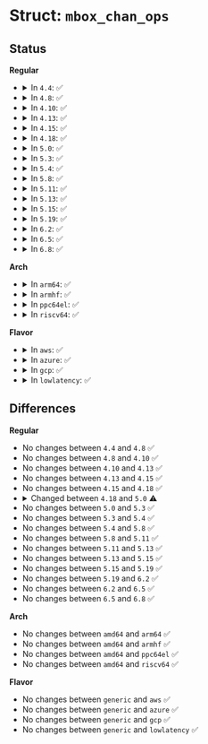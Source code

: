 # Struct: <code>mbox_chan_ops</code>

## Status
<b>Regular</b>
<ul>
<li>
<details>
<summary>In <code>4.4</code>: ✅</summary>

```c
struct mbox_chan_ops {
    int (*send_data)(struct mbox_chan *, void *);
    int (*startup)(struct mbox_chan *);
    void (*shutdown)(struct mbox_chan *);
    bool (*last_tx_done)(struct mbox_chan *);
    bool (*peek_data)(struct mbox_chan *);
};
```
</details>
</li>
<li>
<details>
<summary>In <code>4.8</code>: ✅</summary>

```c
struct mbox_chan_ops {
    int (*send_data)(struct mbox_chan *, void *);
    int (*startup)(struct mbox_chan *);
    void (*shutdown)(struct mbox_chan *);
    bool (*last_tx_done)(struct mbox_chan *);
    bool (*peek_data)(struct mbox_chan *);
};
```
</details>
</li>
<li>
<details>
<summary>In <code>4.10</code>: ✅</summary>

```c
struct mbox_chan_ops {
    int (*send_data)(struct mbox_chan *, void *);
    int (*startup)(struct mbox_chan *);
    void (*shutdown)(struct mbox_chan *);
    bool (*last_tx_done)(struct mbox_chan *);
    bool (*peek_data)(struct mbox_chan *);
};
```
</details>
</li>
<li>
<details>
<summary>In <code>4.13</code>: ✅</summary>

```c
struct mbox_chan_ops {
    int (*send_data)(struct mbox_chan *, void *);
    int (*startup)(struct mbox_chan *);
    void (*shutdown)(struct mbox_chan *);
    bool (*last_tx_done)(struct mbox_chan *);
    bool (*peek_data)(struct mbox_chan *);
};
```
</details>
</li>
<li>
<details>
<summary>In <code>4.15</code>: ✅</summary>

```c
struct mbox_chan_ops {
    int (*send_data)(struct mbox_chan *, void *);
    int (*startup)(struct mbox_chan *);
    void (*shutdown)(struct mbox_chan *);
    bool (*last_tx_done)(struct mbox_chan *);
    bool (*peek_data)(struct mbox_chan *);
};
```
</details>
</li>
<li>
<details>
<summary>In <code>4.18</code>: ✅</summary>

```c
struct mbox_chan_ops {
    int (*send_data)(struct mbox_chan *, void *);
    int (*startup)(struct mbox_chan *);
    void (*shutdown)(struct mbox_chan *);
    bool (*last_tx_done)(struct mbox_chan *);
    bool (*peek_data)(struct mbox_chan *);
};
```
</details>
</li>
<li>
<details>
<summary>In <code>5.0</code>: ✅</summary>

```c
struct mbox_chan_ops {
    int (*send_data)(struct mbox_chan *, void *);
    int (*flush)(struct mbox_chan *, long unsigned int);
    int (*startup)(struct mbox_chan *);
    void (*shutdown)(struct mbox_chan *);
    bool (*last_tx_done)(struct mbox_chan *);
    bool (*peek_data)(struct mbox_chan *);
};
```
</details>
</li>
<li>
<details>
<summary>In <code>5.3</code>: ✅</summary>

```c
struct mbox_chan_ops {
    int (*send_data)(struct mbox_chan *, void *);
    int (*flush)(struct mbox_chan *, long unsigned int);
    int (*startup)(struct mbox_chan *);
    void (*shutdown)(struct mbox_chan *);
    bool (*last_tx_done)(struct mbox_chan *);
    bool (*peek_data)(struct mbox_chan *);
};
```
</details>
</li>
<li>
<details>
<summary>In <code>5.4</code>: ✅</summary>

```c
struct mbox_chan_ops {
    int (*send_data)(struct mbox_chan *, void *);
    int (*flush)(struct mbox_chan *, long unsigned int);
    int (*startup)(struct mbox_chan *);
    void (*shutdown)(struct mbox_chan *);
    bool (*last_tx_done)(struct mbox_chan *);
    bool (*peek_data)(struct mbox_chan *);
};
```
</details>
</li>
<li>
<details>
<summary>In <code>5.8</code>: ✅</summary>

```c
struct mbox_chan_ops {
    int (*send_data)(struct mbox_chan *, void *);
    int (*flush)(struct mbox_chan *, long unsigned int);
    int (*startup)(struct mbox_chan *);
    void (*shutdown)(struct mbox_chan *);
    bool (*last_tx_done)(struct mbox_chan *);
    bool (*peek_data)(struct mbox_chan *);
};
```
</details>
</li>
<li>
<details>
<summary>In <code>5.11</code>: ✅</summary>

```c
struct mbox_chan_ops {
    int (*send_data)(struct mbox_chan *, void *);
    int (*flush)(struct mbox_chan *, long unsigned int);
    int (*startup)(struct mbox_chan *);
    void (*shutdown)(struct mbox_chan *);
    bool (*last_tx_done)(struct mbox_chan *);
    bool (*peek_data)(struct mbox_chan *);
};
```
</details>
</li>
<li>
<details>
<summary>In <code>5.13</code>: ✅</summary>

```c
struct mbox_chan_ops {
    int (*send_data)(struct mbox_chan *, void *);
    int (*flush)(struct mbox_chan *, long unsigned int);
    int (*startup)(struct mbox_chan *);
    void (*shutdown)(struct mbox_chan *);
    bool (*last_tx_done)(struct mbox_chan *);
    bool (*peek_data)(struct mbox_chan *);
};
```
</details>
</li>
<li>
<details>
<summary>In <code>5.15</code>: ✅</summary>

```c
struct mbox_chan_ops {
    int (*send_data)(struct mbox_chan *, void *);
    int (*flush)(struct mbox_chan *, long unsigned int);
    int (*startup)(struct mbox_chan *);
    void (*shutdown)(struct mbox_chan *);
    bool (*last_tx_done)(struct mbox_chan *);
    bool (*peek_data)(struct mbox_chan *);
};
```
</details>
</li>
<li>
<details>
<summary>In <code>5.19</code>: ✅</summary>

```c
struct mbox_chan_ops {
    int (*send_data)(struct mbox_chan *, void *);
    int (*flush)(struct mbox_chan *, long unsigned int);
    int (*startup)(struct mbox_chan *);
    void (*shutdown)(struct mbox_chan *);
    bool (*last_tx_done)(struct mbox_chan *);
    bool (*peek_data)(struct mbox_chan *);
};
```
</details>
</li>
<li>
<details>
<summary>In <code>6.2</code>: ✅</summary>

```c
struct mbox_chan_ops {
    int (*send_data)(struct mbox_chan *, void *);
    int (*flush)(struct mbox_chan *, long unsigned int);
    int (*startup)(struct mbox_chan *);
    void (*shutdown)(struct mbox_chan *);
    bool (*last_tx_done)(struct mbox_chan *);
    bool (*peek_data)(struct mbox_chan *);
};
```
</details>
</li>
<li>
<details>
<summary>In <code>6.5</code>: ✅</summary>

```c
struct mbox_chan_ops {
    int (*send_data)(struct mbox_chan *, void *);
    int (*flush)(struct mbox_chan *, long unsigned int);
    int (*startup)(struct mbox_chan *);
    void (*shutdown)(struct mbox_chan *);
    bool (*last_tx_done)(struct mbox_chan *);
    bool (*peek_data)(struct mbox_chan *);
};
```
</details>
</li>
<li>
<details>
<summary>In <code>6.8</code>: ✅</summary>

```c
struct mbox_chan_ops {
    int (*send_data)(struct mbox_chan *, void *);
    int (*flush)(struct mbox_chan *, long unsigned int);
    int (*startup)(struct mbox_chan *);
    void (*shutdown)(struct mbox_chan *);
    bool (*last_tx_done)(struct mbox_chan *);
    bool (*peek_data)(struct mbox_chan *);
};
```
</details>
</li>
</ul>
<b>Arch</b>
<ul>
<li>
<details>
<summary>In <code>arm64</code>: ✅</summary>

```c
struct mbox_chan_ops {
    int (*send_data)(struct mbox_chan *, void *);
    int (*flush)(struct mbox_chan *, long unsigned int);
    int (*startup)(struct mbox_chan *);
    void (*shutdown)(struct mbox_chan *);
    bool (*last_tx_done)(struct mbox_chan *);
    bool (*peek_data)(struct mbox_chan *);
};
```
</details>
</li>
<li>
<details>
<summary>In <code>armhf</code>: ✅</summary>

```c
struct mbox_chan_ops {
    int (*send_data)(struct mbox_chan *, void *);
    int (*flush)(struct mbox_chan *, long unsigned int);
    int (*startup)(struct mbox_chan *);
    void (*shutdown)(struct mbox_chan *);
    bool (*last_tx_done)(struct mbox_chan *);
    bool (*peek_data)(struct mbox_chan *);
};
```
</details>
</li>
<li>
<details>
<summary>In <code>ppc64el</code>: ✅</summary>

```c
struct mbox_chan_ops {
    int (*send_data)(struct mbox_chan *, void *);
    int (*flush)(struct mbox_chan *, long unsigned int);
    int (*startup)(struct mbox_chan *);
    void (*shutdown)(struct mbox_chan *);
    bool (*last_tx_done)(struct mbox_chan *);
    bool (*peek_data)(struct mbox_chan *);
};
```
</details>
</li>
<li>
<details>
<summary>In <code>riscv64</code>: ✅</summary>

```c
struct mbox_chan_ops {
    int (*send_data)(struct mbox_chan *, void *);
    int (*flush)(struct mbox_chan *, long unsigned int);
    int (*startup)(struct mbox_chan *);
    void (*shutdown)(struct mbox_chan *);
    bool (*last_tx_done)(struct mbox_chan *);
    bool (*peek_data)(struct mbox_chan *);
};
```
</details>
</li>
</ul>
<b>Flavor</b>
<ul>
<li>
<details>
<summary>In <code>aws</code>: ✅</summary>

```c
struct mbox_chan_ops {
    int (*send_data)(struct mbox_chan *, void *);
    int (*flush)(struct mbox_chan *, long unsigned int);
    int (*startup)(struct mbox_chan *);
    void (*shutdown)(struct mbox_chan *);
    bool (*last_tx_done)(struct mbox_chan *);
    bool (*peek_data)(struct mbox_chan *);
};
```
</details>
</li>
<li>
<details>
<summary>In <code>azure</code>: ✅</summary>

```c
struct mbox_chan_ops {
    int (*send_data)(struct mbox_chan *, void *);
    int (*flush)(struct mbox_chan *, long unsigned int);
    int (*startup)(struct mbox_chan *);
    void (*shutdown)(struct mbox_chan *);
    bool (*last_tx_done)(struct mbox_chan *);
    bool (*peek_data)(struct mbox_chan *);
};
```
</details>
</li>
<li>
<details>
<summary>In <code>gcp</code>: ✅</summary>

```c
struct mbox_chan_ops {
    int (*send_data)(struct mbox_chan *, void *);
    int (*flush)(struct mbox_chan *, long unsigned int);
    int (*startup)(struct mbox_chan *);
    void (*shutdown)(struct mbox_chan *);
    bool (*last_tx_done)(struct mbox_chan *);
    bool (*peek_data)(struct mbox_chan *);
};
```
</details>
</li>
<li>
<details>
<summary>In <code>lowlatency</code>: ✅</summary>

```c
struct mbox_chan_ops {
    int (*send_data)(struct mbox_chan *, void *);
    int (*flush)(struct mbox_chan *, long unsigned int);
    int (*startup)(struct mbox_chan *);
    void (*shutdown)(struct mbox_chan *);
    bool (*last_tx_done)(struct mbox_chan *);
    bool (*peek_data)(struct mbox_chan *);
};
```
</details>
</li>
</ul>

## Differences
<b>Regular</b>
<ul>
<li>
No changes between <code>4.4</code> and <code>4.8</code> ✅
</li>
<li>
No changes between <code>4.8</code> and <code>4.10</code> ✅
</li>
<li>
No changes between <code>4.10</code> and <code>4.13</code> ✅
</li>
<li>
No changes between <code>4.13</code> and <code>4.15</code> ✅
</li>
<li>
No changes between <code>4.15</code> and <code>4.18</code> ✅
</li>
<li>
<details>
<summary>Changed between <code>4.18</code> and <code>5.0</code> ⚠️</summary>
<ul>
<li>
<b>Field added. </b>
<code>int (*flush)(struct mbox_chan *, long unsigned int)</code>
</li>
</ul>
</details>
</li>
<li>
No changes between <code>5.0</code> and <code>5.3</code> ✅
</li>
<li>
No changes between <code>5.3</code> and <code>5.4</code> ✅
</li>
<li>
No changes between <code>5.4</code> and <code>5.8</code> ✅
</li>
<li>
No changes between <code>5.8</code> and <code>5.11</code> ✅
</li>
<li>
No changes between <code>5.11</code> and <code>5.13</code> ✅
</li>
<li>
No changes between <code>5.13</code> and <code>5.15</code> ✅
</li>
<li>
No changes between <code>5.15</code> and <code>5.19</code> ✅
</li>
<li>
No changes between <code>5.19</code> and <code>6.2</code> ✅
</li>
<li>
No changes between <code>6.2</code> and <code>6.5</code> ✅
</li>
<li>
No changes between <code>6.5</code> and <code>6.8</code> ✅
</li>
</ul>
<b>Arch</b>
<ul>
<li>
No changes between <code>amd64</code> and <code>arm64</code> ✅
</li>
<li>
No changes between <code>amd64</code> and <code>armhf</code> ✅
</li>
<li>
No changes between <code>amd64</code> and <code>ppc64el</code> ✅
</li>
<li>
No changes between <code>amd64</code> and <code>riscv64</code> ✅
</li>
</ul>
<b>Flavor</b>
<ul>
<li>
No changes between <code>generic</code> and <code>aws</code> ✅
</li>
<li>
No changes between <code>generic</code> and <code>azure</code> ✅
</li>
<li>
No changes between <code>generic</code> and <code>gcp</code> ✅
</li>
<li>
No changes between <code>generic</code> and <code>lowlatency</code> ✅
</li>
</ul>
